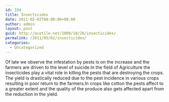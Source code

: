 ```yaml
---
id: 334
title: Insecticides
date: 2011-05-02T00:00:00+00:00
author: admin
layout: post
guid: http://acetile.net/2008/10/26/insecticides/
permalink: /2011/05/02/insecticides/
categories:
  - Uncategorized
---
```

Of late we observe the infestation by pests is on the increase and the farmers are driven to the level of suicide.In the field of Agriculture the insecticides play a vital role in killing the pests that are destroying the crops. The yield is drastically reduced due to the pest incidence in various crops resulting in poor return to the farmers.In crops like cotton the pests affect to a greater extent and the quality of the produce also gets affected apart from the reduction in the yield.